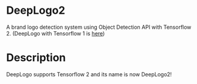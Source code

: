 # DeepLogo2

A brand logo detection system using Object Detection API with Tensorflow 2.
(DeepLogo with Tensorflow 1 is [here](https://github.com/satojkovic/DeepLogo))

# Description

DeepLogo supports Tensorflow 2 and its name is now DeepLogo2!
